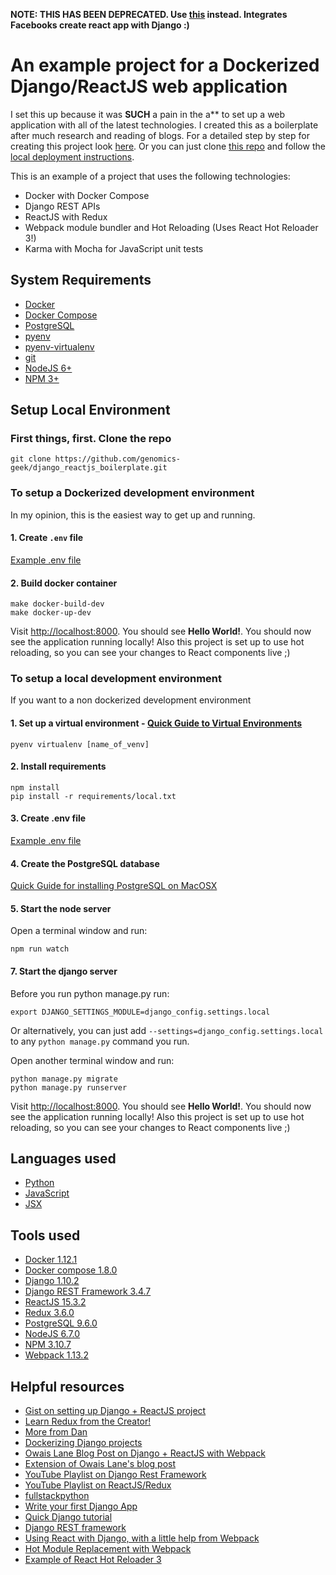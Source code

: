 **NOTE: THIS HAS BEEN DEPRECATED. Use [this](https://github.com/chopdgd/cookiecutter-django-reactjs) instead.  Integrates Facebooks create react app with Django :)**

# An example project for a Dockerized Django/ReactJS web application

I set this up because it was __SUCH__ a pain in the a** to set up a web application with all of the latest technologies.  I created this as a boilerplate after much research and reading of blogs. For a detailed step by step for creating this project look [here](https://gist.github.com/genomics-geek/98929a9e7ba9602fed7bfa4a5a1c5c4e/). Or you can just clone [this repo](https://github.com/genomics-geek/django_reactjs_boilerplate) and follow the [local deployment instructions](https://github.com/genomics-geek/django_reactjs_boilerplate#setup-local-environment).

This is an example of a project that uses the following technologies:
+ Docker with Docker Compose
+ Django REST APIs
+ ReactJS with Redux
+ Webpack module bundler and Hot Reloading (Uses React Hot Reloader 3!)
+ Karma with Mocha for JavaScript unit tests

## System Requirements

+ [Docker](https://www.docker.com/)
+ [Docker Compose](https://docs.docker.com/compose/)
+ [PostgreSQL](http://www.postgresql.org/)
+ [pyenv](https://github.com/yyuu/pyenv)
+ [pyenv-virtualenv](https://github.com/yyuu/pyenv-virtualenv)
+ [git](https://git-scm.com/)
+ [NodeJS 6+](https://nodejs.org/en/)
+ [NPM 3+](https://www.npmjs.com/)

## Setup Local Environment

### First things, first. Clone the repo

```
git clone https://github.com/genomics-geek/django_reactjs_boilerplate.git
```

### To setup a Dockerized development environment

In my opinion, this is the easiest way to get up and running.

#### 1. Create `.env` file

[Example .env file](https://gist.github.com/genomics-geek/98929a9e7ba9602fed7bfa4a5a1c5c4e#create-environment-variables-file---env)

#### 2. Build docker container

```
make docker-build-dev
make docker-up-dev
```

Visit [http://localhost:8000](http://localhost:8000). You should see __Hello World!__. You should now see the application running locally! Also this project is set up to use hot reloading, so you can see your changes to React components live ;)

### To setup a local development environment

If you want to a non dockerized development environment

#### 1. Set up a virtual environment - [Quick Guide to Virtual Environments](https://gist.github.com/genomics-geek/98929a9e7ba9602fed7bfa4a5a1c5c4e#file-step05-md)

```
pyenv virtualenv [name_of_venv]
```

#### 2. Install requirements

```
npm install
pip install -r requirements/local.txt
```

#### 3. Create .env file

[Example .env file](https://gist.github.com/genomics-geek/98929a9e7ba9602fed7bfa4a5a1c5c4e#create-environment-variables-file---env)

#### 4. Create the PostgreSQL database

[Quick Guide for installing PostgreSQL on MacOSX](https://gist.github.com/genomics-geek/98929a9e7ba9602fed7bfa4a5a1c5c4e#set-up-postgresql-database)

#### 5. Start the node server

Open a terminal window and run:

```
npm run watch
```

#### 7. Start the django server

Before you run python manage.py run:

```
export DJANGO_SETTINGS_MODULE=django_config.settings.local
```

Or alternatively, you can just add `--settings=django_config.settings.local` to any `python manage.py` command you run.

Open another terminal window and run:

```
python manage.py migrate
python manage.py runserver
```

  Visit [http://localhost:8000](http://localhost:8000). You should see __Hello World!__. You should now see the application running locally! Also this project is set up to use hot reloading, so you can see your changes to React components live ;)

## Languages used
+ [Python](https://www.python.org/)
+ [JavaScript](https://www.javascript.com/)
+ [JSX](https://jsx.github.io/)

## Tools used
+ [Docker 1.12.1](https://www.docker.com/)
+ [Docker compose 1.8.0](https://docs.docker.com/compose/)
+ [Django 1.10.2](https://www.djangoproject.com/)
+ [Django REST Framework 3.4.7](http://www.django-rest-framework.org/)
+ [ReactJS 15.3.2](https://facebook.github.io/react/)
+ [Redux 3.6.0](http://redux.js.org/docs/introduction/)
+ [PostgreSQL 9.6.0](http://www.postgresql.org/)
+ [NodeJS 6.7.0](https://nodejs.org/en/)
+ [NPM 3.10.7](https://www.npmjs.com/)
+ [Webpack 1.13.2](https://webpack.github.io/)

## Helpful resources
+ [Gist on setting up Django + ReactJS project](https://gist.github.com/genomics-geek/49ae04fb3d0147bc8340edf228759c36)
+ [Learn Redux from the Creator!](https://egghead.io/courses/getting-started-with-redux)
+ [More from Dan](https://egghead.io/courses/building-react-applications-with-idiomatic-redux)
+ [Dockerizing Django projects](http://ruddra.com/2016/08/14/docker-django-nginx-postgres/)
+ [Owais Lane Blog Post on Django + ReactJS with Webpack](http://owaislone.org/blog/webpack-plus-reactjs-and-django/)
+ [Extension of Owais Lane's blog post](http://geezhawk.github.io/using-react-with-django-rest-framework)
+ [YouTube Playlist on Django Rest Framework](https://www.youtube.com/playlist?list=PLEsfXFp6DpzTOcOVdZF-th7BS_GYGguAS)
+ [YouTube Playlist on ReactJS/Redux](https://www.youtube.com/playlist?list=PLoYCgNOIyGABj2GQSlDRjgvXtqfDxKm5b)
+ [fullstackpython](http://www.fullstackpython.com/)
+ [Write your first Django App](https://docs.djangoproject.com/en/1.10/intro/tutorial01/)
+ [Quick Django tutorial](http://drksephy.github.io/2015/07/16/django/)
+ [Django REST framework](http://www.django-rest-framework.org/tutorial/1-serialization/)
+ [Using React with Django, with a little help from Webpack](http://geezhawk.github.io/using-react-with-django-rest-framework)
+ [Hot Module Replacement with Webpack](https://webpack.github.io/docs/hot-module-replacement-with-webpack.html)
+ [Example of React Hot Reloader 3](https://github.com/gaearon/redux-devtools/tree/master/examples/todomvc)
